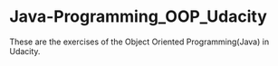 # Java-Programming_OOP_Udacity
These are the exercises of the Object Oriented Programming(Java) in Udacity.
